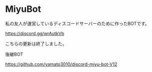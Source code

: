 # MiyuBot

私の友人が運営しているディスコードサーバーのために作ったBOTです。

https://discord.gg/wrAutkVb

こちらの更新は終了しました。

後継BOT

https://github.com/yamato3010/discord-miyu-bot-V12

